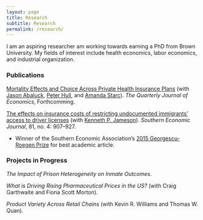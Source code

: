 ```yaml
---
layout: page
title: Research
subtitle: Research
permalink: /research/
---
```


I am an aspiring researcher am working towards earning a PhD from Brown University.  My fields of interest include health economics, labor economics, and industrial organization.

### Publications

[Mortality Effects and Choice Across Private Health Insurance Plans](https://academic.oup.com/qje/advance-article-abstract/doi/10.1093/qje/qjab017/6270892) (with [Jason Abaluck](https://twitter.com/jabaluck?lang=en), [Peter Hull](https://about.peterhull.net), and [Amanda Starc](https://sites.google.com/site/amandastarc/)). _The Quarterly Journal of Economics_, Forthcomming.

[The effects on insurance costs of restricting undocumented immigrants’ access to driver licenses](http://onlinelibrary.wiley.com/doi/10.1002/soej.12022/full) (with [Kenneth P. Jameson](http://content.csbs.utah.edu/~jameson)). _Southern Economic Journal_, 81, no. 4: 907–927.
- Winner of the Southern Economic Association’s [2015 Georgescu-Roegen Prize](https://www.southerneconomic.org/the-georgescu-roegen-prize) for best academic article.

### Projects in Progress

_The Impact of Prison Heterogeneity on Inmate Outcomes_.

_What is Driving Rising Pharmaceutical Prices in the US?_ (with Craig Garthwaite and Fiona Scott Morton).

_Product Variety Across Retail Chains_ (with Kevin R. Williams and Thomas W. Quan).
